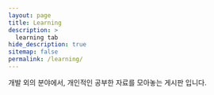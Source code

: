 ```yaml
---
layout: page
title: Learning
description: >
  learning tab
hide_description: true
sitemap: false
permalink: /learning/
---
```


개발 외의 분야에서, 개인적인 공부한 자료를 모아놓는 게시판 입니다.
